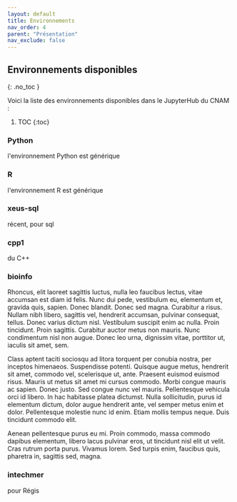 ```yaml
---
layout: default
title: Environnements
nav_order: 4
parent: "Présentation"
nav_exclude: false
---
```


## Environnements disponibles
{: .no_toc }

Voici la liste des environnements disponibles dans le JupyterHub du CNAM :

1. TOC
{:toc}

### Python

l'environnement Python est générique

### R

l'environnement R est générique

### xeus-sql

récent, pour sql

### cpp1

du C++

### bioinfo

Rhoncus, elit laoreet sagittis luctus, nulla leo faucibus lectus, vitae
accumsan est diam id felis. Nunc dui pede, vestibulum eu, elementum et,
gravida quis, sapien. Donec blandit. Donec sed magna. Curabitur a risus.
Nullam nibh libero, sagittis vel, hendrerit accumsan, pulvinar consequat,
tellus. Donec varius dictum nisl. Vestibulum suscipit enim ac nulla. Proin
tincidunt. Proin sagittis. Curabitur auctor metus non mauris. Nunc
condimentum nisl non augue. Donec leo urna, dignissim vitae, porttitor ut,
iaculis sit amet, sem.

Class aptent taciti sociosqu ad litora torquent per conubia nostra, per
inceptos himenaeos. Suspendisse potenti. Quisque augue metus, hendrerit sit
amet, commodo vel, scelerisque ut, ante. Praesent euismod euismod risus.
Mauris ut metus sit amet mi cursus commodo. Morbi congue mauris ac sapien.
Donec justo. Sed congue nunc vel mauris. Pellentesque vehicula orci id
libero. In hac habitasse platea dictumst. Nulla sollicitudin, purus id
elementum dictum, dolor augue hendrerit ante, vel semper metus enim et
dolor. Pellentesque molestie nunc id enim. Etiam mollis tempus neque. Duis
tincidunt commodo elit.

Aenean pellentesque purus eu mi. Proin commodo, massa commodo dapibus
elementum, libero lacus pulvinar eros, ut tincidunt nisl elit ut velit. Cras
rutrum porta purus. Vivamus lorem. Sed turpis enim, faucibus quis, pharetra
in, sagittis sed, magna. 


### intechmer

pour Régis
